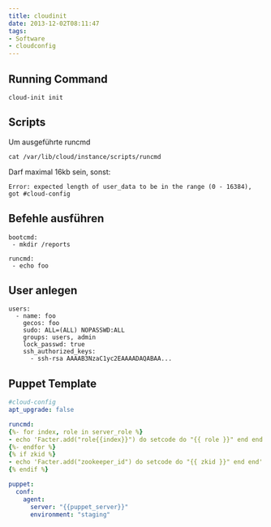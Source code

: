 ```yaml
---
title: cloudinit
date: 2013-12-02T08:11:47
tags:
- Software
- cloudconfig
---
```


## Running Command

    cloud-init init

## Scripts

Um ausgeführte runcmd

    cat /var/lib/cloud/instance/scripts/runcmd

Darf maximal 16kb sein, sonst:

    Error: expected length of user_data to be in the range (0 - 16384), got #cloud-config

## Befehle ausführen

```
bootcmd:
 - mkdir /reports

runcmd:
 - echo foo
```

## User anlegen

```
users:
  - name: foo
    gecos: foo
    sudo: ALL=(ALL) NOPASSWD:ALL
    groups: users, admin
    lock_passwd: true
    ssh_authorized_keys:
      - ssh-rsa AAAAB3NzaC1yc2EAAAADAQABAA...
```

## Puppet Template

``` yaml
#cloud-config
apt_upgrade: false

runcmd:
{%- for index, role in server_role %}
- echo 'Facter.add("role{{index}}") do setcode do "{{ role }}" end end' >/usr/lib/ruby/1.8/facter/serverrole{{index}}.rb
{%- endfor %}
{% if zkid %}
- echo 'Facter.add("zookeeper_id") do setcode do "{{ zkid }}" end end' >/usr/lib/ruby/1.8/facter/zookeeperid.rb
{% endif %}

puppet:
  conf:
    agent:
      server: "{{puppet_server}}"
      environment: "staging"
```
